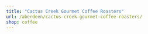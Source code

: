 ```yaml
---
title: "Cactus Creek Gourmet Coffee Roasters"
url: /aberdeen/cactus-creek-gourmet-coffee-roasters/
shop: coffee
---
```

